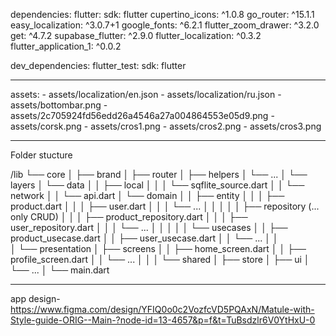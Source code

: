 dependencies:
  flutter:
    sdk: flutter
     cupertino_icons: ^1.0.8
  go_router: ^15.1.1
  easy_localization: ^3.0.7+1
  google_fonts: ^6.2.1
  flutter_zoom_drawer: ^3.2.0
  get: ^4.7.2
  supabase_flutter: ^2.9.0
  flutter_localization: ^0.3.2
  flutter_application_1: ^0.0.2
  
dev_dependencies:
  flutter_test:
    sdk: flutter
_____________________________________________

 assets:
    - assets/localization/en.json
    - assets/localization/ru.json
    - assets/bottombar.png
    - assets/2c705924fd56edd26a4546a27a004864553e05d9.png
    - assets/corsk.png 
    - assets/cros1.png
    - assets/cros2.png
    - assets/cros3.png
_________________________________________________


Folder stucture

/lib
└── core
│   ├── brand
│   ├── router
│   ├── helpers
│   └── ...
│
└── layers
│   └── data
│   │   ├── local
│   │   │   └── sqflite_source.dart
│   │   └── network
│   │       └── api.dart
│   └── domain
│   │   ├── entity
│   │   │   ├── product.dart
│   │   │   ├── user.dart
│   │   │   └── ...
│   │   │
│   │   ├── repository   (... only CRUD)
│   │   │   ├── product_repository.dart
│   │   │   ├── user_repository.dart
│   │   │   └── ...
│   │   │
│   │   └── usecases
│   │       ├── product_usecase.dart
│   │       ├── user_usecase.dart
│   │       └── ...
│   │   
│   └── presentation
│       ├── screens
│       │   ├── home_screen.dart
│       │   ├── profile_screen.dart
│       │   └── ...
│       │
│       └── shared
│           ├── store
│           ├── ui
│           └── ...
│
└── main.dart
___________________________________________
app design- https://www.figma.com/design/YFIQ0o0c2VozfcVD5PQAxN/Matule-with-Style-guide-ORIG--Main-?node-id=13-4657&p=f&t=TuBsdzlr6V0YtHxU-0
